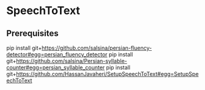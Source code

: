 # SpeechToText

## Prerequisites
pip install git+https://github.com/salsina/persian-fluency-detector#egg=persian_fluency_detector
pip install git+https://github.com/salsina/Persian-syllable-counter#egg=persian_syllable_counter
pip install git+https://github.com/HassanJavaheri/SetupSpeechToText#egg=SetupSpeechToText
